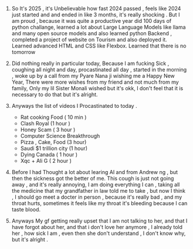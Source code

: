 1. So It's 2025 , it's Unbelievable how fast 2024 passed , feels like 2024 just started and and ended in like 3 months,
it's really shocking . But I am proud , because it was quite a productive year did 100 days of python challange, learned a lot about Large Language Models like llama and many open source models and also learned python Backend , completed a project of website on Tourism and also deployed it. Learned advanced HTML and CSS like Flexbox.
Learned that there is no tomorrow 

2. Did nothing really in particular today, Because I am fucking Sick , coughing all night and day, procastinated all day , started in the morning , woke up by a call from my Pyare Nana ji wishing me a Happy New Year, There were more wishes from my friend and not much from my family, Only my lil Sister Monali wished but it's okk, I don't feel that it is necessary to do that but it's alright.

3. Anyways the list of videos I Procastinated to today .

    - Rat cooking Food ( 10 min )
    - Clash Royal (1 hour )
    - Honey Scam ( 3 hour )
    - Computer Science Breakthrough
    - Pizza , Cake, Food (3 hour)
    - Saudi $1 trillion city (1 hour)
    - Dying Canada ( 1 hour )
    - Xqc + Ali G ( 2 hour )

4. Before I had Thought a lot about learing AI and from Andrew ng , but then the sickness got the better of me.
This cough is just not going away , and it's really annoying, I am doing everything I can , taking all the medicine that my grandfather in law told me to take , but now I think , I should go meet a docter in person , because it's really bad , and my throat hurts, sometimes it feels like my throat it's bleeding because I can taste blood. 

5. Anyways My gf getting really upset that I am not talking to her, and that I have forgot about her, and that i don't love her anymore , I already told her , how sick I am , even then she don't understand , I don't know why, but it's alright .
